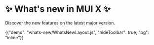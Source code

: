 # ✨ What's new in MUI X ✨

<p class="description">Discover the new features on the latest major version.</p>

{{"demo": "whats-new/WhatsNewLayout.js", "hideToolbar": true, "bg": "inline"}}
